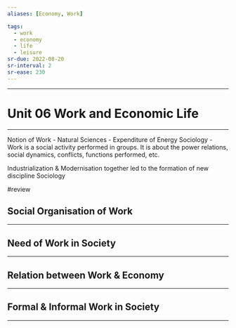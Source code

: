 ```yaml
---
aliases: [Economy, Work]

tags:
  - work
  - economy
  - life
  - leisure
sr-due: 2022-08-20
sr-interval: 2
sr-ease: 230
---
```


***
# Unit 06 Work and Economic Life
***

Notion of Work -
Natural Sciences - Expenditure of Energy
Sociology - Work is a social activity performed in groups. It is about the power relations, social dynamics, conflicts, functions performed, etc.

Industrialization & Modernisation together led to the formation of new discipline Sociology

#review


## Social Organisation of Work
***






## Need of Work in Society
***





## Relation between Work & Economy
***





## Formal & Informal Work in Society
***




